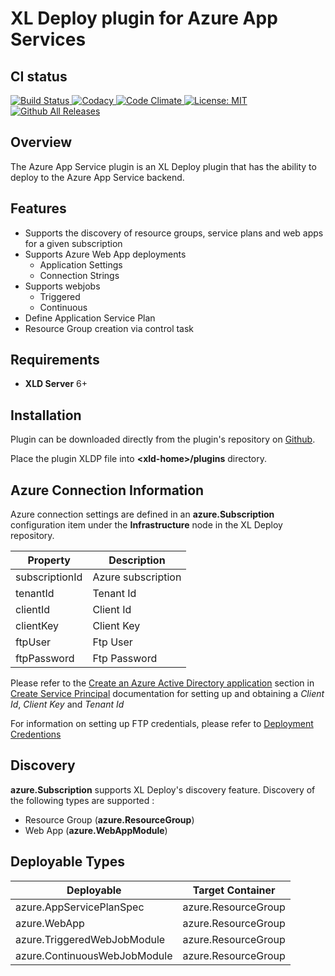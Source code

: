 # XL Deploy plugin for Azure App Services #

## CI status ##

[![Build Status][xld-azure-app-services-plugin-travis-image] ][xld-azure-app-services-plugin-travis-url]
[![Codacy][xld-azure-app-services-plugin-codacy-image] ][xld-azure-app-services-plugin-codacy-url]
[![Code Climate][xld-azure-app-services-plugin-code-climate-image] ][xld-azure-app-services-plugin-code-climate-url]
[![License: MIT][xld-azure-app-services-plugin-license-image] ][xld-azure-app-services-plugin-license-url]
[![Github All Releases][xld-azure-app-services-plugin-downloads-image] ]()


[xld-azure-app-services-plugin-travis-image]: https://travis-ci.org/xebialabs-community/xld-azure-app-services-plugin.svg?branch=master
[xld-azure-app-services-plugin-travis-url]: https://travis-ci.org/xebialabs-community/xld-azure-app-services-plugin
[xld-azure-app-services-plugin-codacy-image]: https://api.codacy.com/project/badge/Grade/dac4a5ff98784e8487216b7d3f26761a
[xld-azure-app-services-plugin-codacy-url]: https://www.codacy.com/app/joris-dewinne/xld-azure-app-services-plugin
[xld-azure-app-services-plugin-code-climate-image]: https://codeclimate.com/github/xebialabs-community/xld-azure-app-services-plugin/badges/gpa.svg
[xld-azure-app-services-plugin-code-climate-url]: https://codeclimate.com/github/xebialabs-community/xld-azure-app-services-plugin
[xld-azure-app-services-plugin-license-image]: https://img.shields.io/badge/License-MIT-yellow.svg
[xld-azure-app-services-plugin-license-url]: https://opensource.org/licenses/MIT
[xld-azure-app-services-plugin-downloads-image]: https://img.shields.io/github/downloads/xebialabs-community/xld-azure-app-services-plugin/total.svg


## Overview ##

The Azure App Service plugin is an XL Deploy plugin that has the ability to deploy to the Azure App Service backend. 

## Features ##

* Supports the discovery of resource groups, service plans and web apps for a given subscription
* Supports Azure Web App deployments
	* Application Settings
	* Connection Strings
* Supports webjobs
	* Triggered
	* Continuous
* Define Application Service Plan
* Resource Group creation via control task


## Requirements ##

* **XLD Server** 6+
		

## Installation ##

Plugin can be downloaded directly from the plugin's repository on [Github](https://github.com/xebialabs-community/xld-azure-app-services-plugin/releases).

Place the plugin XLDP file into __&lt;xld-home&gt;/plugins__ directory.

## Azure Connection Information ##

Azure connection settings are defined in an __azure.Subscription__ configuration item under the **Infrastructure** node in the XL Deploy repository.

| Property | Description |
| -------- | ----------- |
| subscriptionId   | Azure subscription |
| tenantId | Tenant Id |
| clientId | Client Id |
| clientKey | Client Key |
| ftpUser | Ftp User |
| ftpPassword | Ftp Password |


Please refer to the [Create an Azure Active Directory application](https://docs.microsoft.com/en-us/azure/azure-resource-manager/resource-group-create-service-principal-portal#create-an-azure-active-directory-application)  section in [Create Service Principal](https://docs.microsoft.com/en-us/azure/azure-resource-manager/resource-group-create-service-principal-portal
) documentation for setting up and obtaining a *Client Id*, *Client Key* and *Tenant Id*

For information on setting up FTP credentials, please refer to [Deployment Credentions](https://github.com/projectkudu/kudu/wiki/Deployment-credentials)


## Discovery ##

__azure.Subscription__ supports XL Deploy's discovery feature. Discovery of the following types are supported :

* Resource Group (__azure.ResourceGroup__)
* Web App (__azure.WebAppModule__)



## Deployable Types ##

| Deployable | Target Container |
| -------- | ----------- | 
| azure.AppServicePlanSpec   | azure.ResourceGroup | 
| azure.WebApp   | azure.ResourceGroup | 
| azure.TriggeredWebJobModule   | azure.ResourceGroup | 
| azure.ContinuousWebJobModule   | azure.ResourceGroup | 




